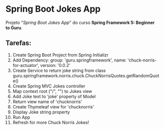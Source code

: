 # Spring Boot Jokes App

  
Projeto "*Spring Boot Jokes App*" do curso **Spring Framework 5: Beginner to Guru**.  
  

## Tarefas:


 1. Create Spring Boot Project from Spring Initializr
 2. Add Dependency: group: 'guru.springframework', name: 'chuck-norris-for-actuator', version: '0.0.2'
 3. Create Service to return joke string from class guru.springframework.norris.chuck.ChuckNorrisQuotes.getRandomQuote()
 4. Create Spring MVC Jokes controller
 5. Map context root ("/", "") to Jokes view
 6. Add Joke text to 'joke' property of Model
 7. Return view name of 'chucknorris'
 8. Create Thymeleaf view for 'chucknorris'
 9. Display Joke string property
 10. Run App
 11. Refresh for more Chuck Norris Jokes! 
